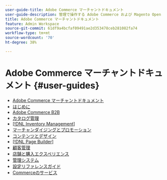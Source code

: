 ```yaml
---
user-guide-title: Adobe Commerce マーチャントドキュメント
user-guide-description: 管理で操作する Adobe Commerce および Magento Open Source マーチャント向けのドキュメントとリソースです。
title: Adobe Commerce マーチャントドキュメント
feature: Admin Workspace
source-git-commit: 61df9a4bcfaf09491ae2d353478ceb281082fa74
workflow-type: tm+mt
source-wordcount: '70'
ht-degree: 38%

---
```


# Adobe Commerce マーチャントドキュメント {#user-guides}

- [Adobe Commerce マーチャントドキュメント](home.md)
- [はじめに](https://experienceleague.adobe.com/docs/commerce-admin/start/guide-overview.html)
- [Adobe Commerce B2B](https://experienceleague.adobe.com/docs/commerce-admin/b2b/guide-overview.html)
- [カタログ管理](https://experienceleague.adobe.com/docs/commerce-admin/catalog/guide-overview.html)
- [[!DNL Inventory Management]](https://experienceleague.adobe.com/docs/commerce-admin/inventory/guide-overview.html)
- [マーチャンダイジングとプロモーション](https://experienceleague.adobe.com/docs/commerce-admin/marketing/guide-overview.html)
- [コンテンツとデザイン](https://experienceleague.adobe.com/docs/commerce-admin/content-design/guide-overview.html)
- [[!DNL Page Builder]](https://experienceleague.adobe.com/docs/commerce-admin/page-builder/guide-overview.html)
- [顧客管理](https://experienceleague.adobe.com/docs/commerce-admin/customers/guide-overview.html)
- [店舗と購入エクスペリエンス](https://experienceleague.adobe.com/docs/commerce-admin/stores-sales/guide-overview.html)
- [管理システム](https://experienceleague.adobe.com/docs/commerce-admin/systems/guide-overview.html)
- [設定リファレンスガイド](https://experienceleague.adobe.com/docs/commerce-admin/config/guide-overview.html)
- [Commerceのサービス](https://experienceleague.adobe.com/docs/commerce-merchant-services/user-guides/home.html)
